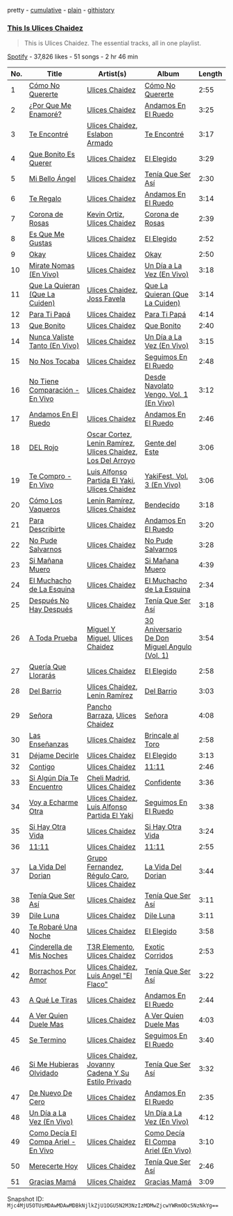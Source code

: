 pretty - [cumulative](/playlists/cumulative/37i9dQZF1DZ06evO3a8KAu.md) - [plain](/playlists/plain/37i9dQZF1DZ06evO3a8KAu) - [githistory](https://github.githistory.xyz/mackorone/spotify-playlist-archive/blob/main/playlists/plain/37i9dQZF1DZ06evO3a8KAu)

### [This Is Ulices Chaidez](https://open.spotify.com/playlist/37i9dQZF1DZ06evO3a8KAu)

> This is Ulices Chaidez\. The essential tracks, all in one playlist.

[Spotify](https://open.spotify.com/user/spotify) - 37,826 likes - 51 songs - 2 hr 46 min

| No. | Title | Artist(s) | Album | Length |
|---|---|---|---|---|
| 1 | [Cómo No Quererte](https://open.spotify.com/track/7kAIDORxyLYGjp6t3p4w1z) | [Ulices Chaidez](https://open.spotify.com/artist/5npvUMe1CGnIhTX7OaLGVV) | [Cómo No Quererte](https://open.spotify.com/album/5lmQBx2ASnM6YDHjcVwoCp) | 2:55 |
| 2 | [¿Por Que Me Enamoré?](https://open.spotify.com/track/18J1Ke20aBiyK0nv9gnjez) | [Ulices Chaidez](https://open.spotify.com/artist/5npvUMe1CGnIhTX7OaLGVV) | [Andamos En El Ruedo](https://open.spotify.com/album/6bpWzCTfuvRJ0ZHyTmRS3R) | 3:25 |
| 3 | [Te Encontré](https://open.spotify.com/track/7l75lYs5TM7BsGS17ojWQe) | [Ulices Chaidez](https://open.spotify.com/artist/5npvUMe1CGnIhTX7OaLGVV), [Eslabon Armado](https://open.spotify.com/artist/0XeEobZplHxzM9QzFQWLiR) | [Te Encontré](https://open.spotify.com/album/7nI6sntFE1dXyo5UPGRevX) | 3:17 |
| 4 | [Que Bonito Es Querer](https://open.spotify.com/track/7Jcvu13qlP4km0uDX9p2pZ) | [Ulices Chaidez](https://open.spotify.com/artist/5npvUMe1CGnIhTX7OaLGVV) | [El Elegido](https://open.spotify.com/album/07BCyJcnTdTSzeV0XhWH3t) | 3:29 |
| 5 | [Mi Bello Ángel](https://open.spotify.com/track/31FzCxz4Iys6DXWgWPIw18) | [Ulices Chaidez](https://open.spotify.com/artist/5npvUMe1CGnIhTX7OaLGVV) | [Tenía Que Ser Así](https://open.spotify.com/album/5jwi3znQm71ufVih6xLgED) | 2:30 |
| 6 | [Te Regalo](https://open.spotify.com/track/7c36pInnsI3DzAGDQcTW99) | [Ulices Chaidez](https://open.spotify.com/artist/5npvUMe1CGnIhTX7OaLGVV) | [Andamos En El Ruedo](https://open.spotify.com/album/6bpWzCTfuvRJ0ZHyTmRS3R) | 3:14 |
| 7 | [Corona de Rosas](https://open.spotify.com/track/6mdO5yKXfg93yFtbzrvDSw) | [Kevin Ortiz](https://open.spotify.com/artist/5Pb066owdc1LPXDf6Xs8Rm), [Ulices Chaidez](https://open.spotify.com/artist/5npvUMe1CGnIhTX7OaLGVV) | [Corona de Rosas](https://open.spotify.com/album/4Q1qX0p6dMP8akFAvJQsw0) | 2:39 |
| 8 | [Es Que Me Gustas](https://open.spotify.com/track/0biVdOYzgbnbtOTgi8uWr9) | [Ulices Chaidez](https://open.spotify.com/artist/5npvUMe1CGnIhTX7OaLGVV) | [El Elegido](https://open.spotify.com/album/07BCyJcnTdTSzeV0XhWH3t) | 2:52 |
| 9 | [Okay](https://open.spotify.com/track/61wFYRQjmlHr9CZSJdNOoA) | [Ulices Chaidez](https://open.spotify.com/artist/5npvUMe1CGnIhTX7OaLGVV) | [Okay](https://open.spotify.com/album/3eK7UxndGddxgi819TiiUY) | 2:50 |
| 10 | [Mirate Nomas \(En Vivo\)](https://open.spotify.com/track/1ENsFKcyksWFyXNQlWCI1c) | [Ulices Chaidez](https://open.spotify.com/artist/5npvUMe1CGnIhTX7OaLGVV) | [Un Día a La Vez \(En Vivo\)](https://open.spotify.com/album/0n6B0wGLCPzAJ9KLByNCKb) | 3:18 |
| 11 | [Que La Quieran \(Que La Cuiden\)](https://open.spotify.com/track/1axqKw987jqGeTfjm9tOuv) | [Ulices Chaidez](https://open.spotify.com/artist/5npvUMe1CGnIhTX7OaLGVV), [Joss Favela](https://open.spotify.com/artist/0EocQPg9ycs21gcvaVm9hh) | [Que La Quieran \(Que La Cuiden\)](https://open.spotify.com/album/4pLO8dVJIBjoxiRjIM2KRG) | 3:14 |
| 12 | [Para Ti Papá](https://open.spotify.com/track/1kqSCTQ2KReQ2bzmEcFvnI) | [Ulices Chaidez](https://open.spotify.com/artist/5npvUMe1CGnIhTX7OaLGVV) | [Para Ti Papá](https://open.spotify.com/album/383d57AAMCzhhvbc1RKGZU) | 4:14 |
| 13 | [Que Bonito](https://open.spotify.com/track/62cbdhrqPSuqcOMoRr2aff) | [Ulices Chaidez](https://open.spotify.com/artist/5npvUMe1CGnIhTX7OaLGVV) | [Que Bonito](https://open.spotify.com/album/1eZNRAvmGiQqBtHDNEDrUr) | 2:40 |
| 14 | [Nunca Valiste Tanto \(En Vivo\)](https://open.spotify.com/track/58zCeobzx6kDpn6iebGK1z) | [Ulices Chaidez](https://open.spotify.com/artist/5npvUMe1CGnIhTX7OaLGVV) | [Un Día a La Vez \(En Vivo\)](https://open.spotify.com/album/0n6B0wGLCPzAJ9KLByNCKb) | 3:15 |
| 15 | [No Nos Tocaba](https://open.spotify.com/track/6Yd8cFa5smYVyZplghtNxf) | [Ulices Chaidez](https://open.spotify.com/artist/5npvUMe1CGnIhTX7OaLGVV) | [Seguimos En El Ruedo](https://open.spotify.com/album/5hvmfoq7LhljtwgtKiTKI5) | 2:48 |
| 16 | [No Tiene Comparación \- En Vivo](https://open.spotify.com/track/4AD956FupTm5uKLjDY8aLV) | [Ulices Chaidez](https://open.spotify.com/artist/5npvUMe1CGnIhTX7OaLGVV) | [Desde Navolato Vengo, Vol\. 1 \(En Vivo\)](https://open.spotify.com/album/1xYCpqg1fTVtenEWRhlgr9) | 3:12 |
| 17 | [Andamos En El Ruedo](https://open.spotify.com/track/2azbAaKzJqSueV04vjqSaL) | [Ulices Chaidez](https://open.spotify.com/artist/5npvUMe1CGnIhTX7OaLGVV) | [Andamos En El Ruedo](https://open.spotify.com/album/6bpWzCTfuvRJ0ZHyTmRS3R) | 2:46 |
| 18 | [DEL Rojo](https://open.spotify.com/track/4M4xMmMS8pMrffCzUHz5IG) | [Oscar Cortez](https://open.spotify.com/artist/6sCLeqbuK4nOWjcMRb10Gp), [Lenin Ramírez](https://open.spotify.com/artist/3hTffafUYLLgO4yuPAxb5U), [Ulices Chaidez](https://open.spotify.com/artist/5npvUMe1CGnIhTX7OaLGVV), [Los Del Arroyo](https://open.spotify.com/artist/43mTldLHocYpIrVrGuY4e4) | [Gente del Este](https://open.spotify.com/album/671aHdlbJoWJyDhTzIXz0B) | 3:06 |
| 19 | [Te Compro \- En Vivo](https://open.spotify.com/track/0iMKw1oCEQps2Gdl3gmRt4) | [Luis Alfonso Partida El Yaki](https://open.spotify.com/artist/5l6N2hoIaP7snXdjnCULvk), [Ulices Chaidez](https://open.spotify.com/artist/5npvUMe1CGnIhTX7OaLGVV) | [YakiFest, Vol\. 3 \(En Vivo\)](https://open.spotify.com/album/5MJpYaF6Ya09cDXqjYX11z) | 3:06 |
| 20 | [Cómo Los Vaqueros](https://open.spotify.com/track/6WyjQBsZayrE7ZK1HwORI0) | [Lenin Ramírez](https://open.spotify.com/artist/3hTffafUYLLgO4yuPAxb5U), [Ulices Chaidez](https://open.spotify.com/artist/5npvUMe1CGnIhTX7OaLGVV) | [Bendecído](https://open.spotify.com/album/639M2fMh0LtrcHgt1pBftu) | 3:18 |
| 21 | [Para Describirte](https://open.spotify.com/track/7hAW6EO4Lze015qyAuFraa) | [Ulices Chaidez](https://open.spotify.com/artist/5npvUMe1CGnIhTX7OaLGVV) | [Andamos En El Ruedo](https://open.spotify.com/album/6bpWzCTfuvRJ0ZHyTmRS3R) | 3:20 |
| 22 | [No Pude Salvarnos](https://open.spotify.com/track/2A4Jkc9ua349Bi8sTFrqFn) | [Ulices Chaidez](https://open.spotify.com/artist/5npvUMe1CGnIhTX7OaLGVV) | [No Pude Salvarnos](https://open.spotify.com/album/5VYGeAiPx1ETw8duo165MW) | 3:28 |
| 23 | [Si Mañana Muero](https://open.spotify.com/track/64i6Y3siWfXmTrYYWBfTq7) | [Ulices Chaidez](https://open.spotify.com/artist/5npvUMe1CGnIhTX7OaLGVV) | [Si Mañana Muero](https://open.spotify.com/album/2M6ON2uGKmvDVrsYZUxoEA) | 4:39 |
| 24 | [El Muchacho de La Esquina](https://open.spotify.com/track/6lCqXnW5hWF1LK5IBgttSt) | [Ulices Chaidez](https://open.spotify.com/artist/5npvUMe1CGnIhTX7OaLGVV) | [El Muchacho de La Esquina](https://open.spotify.com/album/7izvRY7Za6veHyloHmhGuf) | 2:34 |
| 25 | [Después No Hay Después](https://open.spotify.com/track/4zjZ9enXsiY1shAytEiCPP) | [Ulices Chaidez](https://open.spotify.com/artist/5npvUMe1CGnIhTX7OaLGVV) | [Tenía Que Ser Así](https://open.spotify.com/album/5jwi3znQm71ufVih6xLgED) | 3:18 |
| 26 | [A Toda Prueba](https://open.spotify.com/track/0eQA3v4oNIfTxP5B8sNXQX) | [Miguel Y Miguel](https://open.spotify.com/artist/7fmQXLCgx5q0vkGArvS6mm), [Ulices Chaidez](https://open.spotify.com/artist/5npvUMe1CGnIhTX7OaLGVV) | [30 Aniversario De Don Miguel Angulo \(Vol\. 1\)](https://open.spotify.com/album/3iEu46MqpFlCcSBGO410nu) | 3:54 |
| 27 | [Quería Que Llorarás](https://open.spotify.com/track/7C9YdiSZd6zCiAxBCc2j8K) | [Ulices Chaidez](https://open.spotify.com/artist/5npvUMe1CGnIhTX7OaLGVV) | [El Elegido](https://open.spotify.com/album/07BCyJcnTdTSzeV0XhWH3t) | 2:58 |
| 28 | [Del Barrio](https://open.spotify.com/track/4hRreLnYg3zgMp9nYxKkBF) | [Ulices Chaidez](https://open.spotify.com/artist/5npvUMe1CGnIhTX7OaLGVV), [Lenin Ramírez](https://open.spotify.com/artist/3hTffafUYLLgO4yuPAxb5U) | [Del Barrio](https://open.spotify.com/album/63BoqY5Mcs2obz6ZLdWDN8) | 3:03 |
| 29 | [Señora](https://open.spotify.com/track/5rplIeikQOyojaE1EymFAr) | [Pancho Barraza](https://open.spotify.com/artist/5dmU7FrmtbQaSzIvGsE4Jp), [Ulices Chaidez](https://open.spotify.com/artist/5npvUMe1CGnIhTX7OaLGVV) | [Señora](https://open.spotify.com/album/65xBKn2KUEA9WmEf8sv3vH) | 4:08 |
| 30 | [Las Enseñanzas](https://open.spotify.com/track/7ke7RmdPVzXXzwodE7ybWL) | [Ulices Chaidez](https://open.spotify.com/artist/5npvUMe1CGnIhTX7OaLGVV) | [Brincale al Toro](https://open.spotify.com/album/26xTndLgiLMRRBg3YOP5Uy) | 2:58 |
| 31 | [Déjame Decirle](https://open.spotify.com/track/4VIgDfzTKpHqRnxQqF3lum) | [Ulices Chaidez](https://open.spotify.com/artist/5npvUMe1CGnIhTX7OaLGVV) | [El Elegido](https://open.spotify.com/album/07BCyJcnTdTSzeV0XhWH3t) | 3:13 |
| 32 | [Contigo](https://open.spotify.com/track/3AgH8376tYAJebNhoWlAE1) | [Ulices Chaidez](https://open.spotify.com/artist/5npvUMe1CGnIhTX7OaLGVV) | [11:11](https://open.spotify.com/album/18JLkno6FLd8LItdzmlkOI) | 2:46 |
| 33 | [Si Algún Día Te Encuentro](https://open.spotify.com/track/3cXE7s1awKcJiNHp2UokBu) | [Cheli Madrid](https://open.spotify.com/artist/55vcI80PhlIE7harEjtMZu), [Ulices Chaidez](https://open.spotify.com/artist/5npvUMe1CGnIhTX7OaLGVV) | [Confidente](https://open.spotify.com/album/3sjxwy2kUx9tuWXztPExlP) | 3:36 |
| 34 | [Voy a Echarme Otra](https://open.spotify.com/track/0xhrEHmvRyhyOtBmz9SQ07) | [Ulices Chaidez](https://open.spotify.com/artist/5npvUMe1CGnIhTX7OaLGVV), [Luis Alfonso Partida El Yaki](https://open.spotify.com/artist/5l6N2hoIaP7snXdjnCULvk) | [Seguimos En El Ruedo](https://open.spotify.com/album/5hvmfoq7LhljtwgtKiTKI5) | 3:38 |
| 35 | [Si Hay Otra Vida](https://open.spotify.com/track/73LgjavNB3XXOTpVx5pd53) | [Ulices Chaidez](https://open.spotify.com/artist/5npvUMe1CGnIhTX7OaLGVV) | [Si Hay Otra Vida](https://open.spotify.com/album/5ovjcvynQP3szYkV6qZYXa) | 3:24 |
| 36 | [11:11](https://open.spotify.com/track/76dGkDoNsU71kNhaU1idY9) | [Ulices Chaidez](https://open.spotify.com/artist/5npvUMe1CGnIhTX7OaLGVV) | [11:11](https://open.spotify.com/album/18JLkno6FLd8LItdzmlkOI) | 2:55 |
| 37 | [La Vida Del Dorian](https://open.spotify.com/track/0Ym47PchDzF9BpPZX5D7d8) | [Grupo Fernandez](https://open.spotify.com/artist/3iwHYNyKCKBDsa4QFCj8Ik), [Régulo Caro](https://open.spotify.com/artist/0YRwUbRxrawmnBdixwJi5W), [Ulices Chaidez](https://open.spotify.com/artist/5npvUMe1CGnIhTX7OaLGVV) | [La Vida Del Dorian](https://open.spotify.com/album/4SZe7eStLJe6PmF6wFtxVf) | 3:44 |
| 38 | [Tenía Que Ser Así](https://open.spotify.com/track/2oi7QcHjLrowSfG5O87dZW) | [Ulices Chaidez](https://open.spotify.com/artist/5npvUMe1CGnIhTX7OaLGVV) | [Tenía Que Ser Así](https://open.spotify.com/album/5jwi3znQm71ufVih6xLgED) | 3:11 |
| 39 | [Dile Luna](https://open.spotify.com/track/1Rhk3wfxtL21hp9PgPpYH6) | [Ulices Chaidez](https://open.spotify.com/artist/5npvUMe1CGnIhTX7OaLGVV) | [Dile Luna](https://open.spotify.com/album/5NqeFweZPDsG8BBaDu4t7M) | 3:11 |
| 40 | [Te Robaré Una Noche](https://open.spotify.com/track/0mFqbVgfpiDN4K56YCPuAz) | [Ulices Chaidez](https://open.spotify.com/artist/5npvUMe1CGnIhTX7OaLGVV) | [El Elegido](https://open.spotify.com/album/07BCyJcnTdTSzeV0XhWH3t) | 3:58 |
| 41 | [Cinderella de Mis Noches](https://open.spotify.com/track/3qiFcwUBMD0ElzizrjmP73) | [T3R Elemento](https://open.spotify.com/artist/34nbQa7Hug9DYkRJpfKNFv), [Ulices Chaidez](https://open.spotify.com/artist/5npvUMe1CGnIhTX7OaLGVV) | [Exotic Corridos](https://open.spotify.com/album/6tPkJeXGBpviuVmOymfncY) | 2:53 |
| 42 | [Borrachos Por Amor](https://open.spotify.com/track/756car8F1QRXlZBmafNRcV) | [Ulices Chaidez](https://open.spotify.com/artist/5npvUMe1CGnIhTX7OaLGVV), [Luis Angel "El Flaco"](https://open.spotify.com/artist/4kJ2OBSNasUA4yOT5NCfCl) | [Tenía Que Ser Así](https://open.spotify.com/album/5jwi3znQm71ufVih6xLgED) | 3:22 |
| 43 | [A Qué Le Tiras](https://open.spotify.com/track/1U8EuDRxTlzBzNZGYUJ28N) | [Ulices Chaidez](https://open.spotify.com/artist/5npvUMe1CGnIhTX7OaLGVV) | [Andamos En El Ruedo](https://open.spotify.com/album/6bpWzCTfuvRJ0ZHyTmRS3R) | 2:44 |
| 44 | [A Ver Quien Duele Mas](https://open.spotify.com/track/6t7Gq6XVeWWCW97bKBxmGw) | [Ulices Chaidez](https://open.spotify.com/artist/5npvUMe1CGnIhTX7OaLGVV) | [A Ver Quien Duele Mas](https://open.spotify.com/album/2by3jWdHcAHqjc2K87va1x) | 4:03 |
| 45 | [Se Termino](https://open.spotify.com/track/7pZarDLH0d0ZKaj31PnPUC) | [Ulices Chaidez](https://open.spotify.com/artist/5npvUMe1CGnIhTX7OaLGVV) | [Seguimos En El Ruedo](https://open.spotify.com/album/5hvmfoq7LhljtwgtKiTKI5) | 3:40 |
| 46 | [Si Me Hubieras Olvidado](https://open.spotify.com/track/04TpibFGlH7XGN13e9vO5B) | [Ulices Chaidez](https://open.spotify.com/artist/5npvUMe1CGnIhTX7OaLGVV), [Jovanny Cadena Y Su Estilo Privado](https://open.spotify.com/artist/0aaYORc6Zmp1SCXhRRDwNW) | [Tenía Que Ser Así](https://open.spotify.com/album/5jwi3znQm71ufVih6xLgED) | 3:32 |
| 47 | [De Nuevo De Cero](https://open.spotify.com/track/6IaWOdcfVuVxftkM52cmqN) | [Ulices Chaidez](https://open.spotify.com/artist/5npvUMe1CGnIhTX7OaLGVV) | [Andamos En El Ruedo](https://open.spotify.com/album/6bpWzCTfuvRJ0ZHyTmRS3R) | 2:35 |
| 48 | [Un Día a La Vez \(En Vivo\)](https://open.spotify.com/track/3LAoAfISn5Y9lKu1GxbDij) | [Ulices Chaidez](https://open.spotify.com/artist/5npvUMe1CGnIhTX7OaLGVV) | [Un Día a La Vez \(En Vivo\)](https://open.spotify.com/album/0n6B0wGLCPzAJ9KLByNCKb) | 4:12 |
| 49 | [Como Decía El Compa Ariel \- En Vivo](https://open.spotify.com/track/1eP1oMScLbriGrUTVy5AKl) | [Ulices Chaidez](https://open.spotify.com/artist/5npvUMe1CGnIhTX7OaLGVV) | [Como Decía El Compa Ariel \(En Vivo\)](https://open.spotify.com/album/2CCxv6n3BrljYorG3PwxZb) | 3:10 |
| 50 | [Merecerte Hoy](https://open.spotify.com/track/4SaHMGZ6kbEtGkJISqy2VI) | [Ulices Chaidez](https://open.spotify.com/artist/5npvUMe1CGnIhTX7OaLGVV) | [Tenía Que Ser Así](https://open.spotify.com/album/5jwi3znQm71ufVih6xLgED) | 2:46 |
| 51 | [Gracias Mamá](https://open.spotify.com/track/2H7D673ECblsbYwzgzIusU) | [Ulices Chaidez](https://open.spotify.com/artist/5npvUMe1CGnIhTX7OaLGVV) | [Gracias Mamá](https://open.spotify.com/album/5vgPnl9LeTdTTRtjY0bB7W) | 3:09 |

Snapshot ID: `Mjc4MjU5OTUsMDAwMDAwMDBkNjlkZjU1OGU5N2M3NzIzMDMwZjcwYWRmODc5NzNkYg==`
